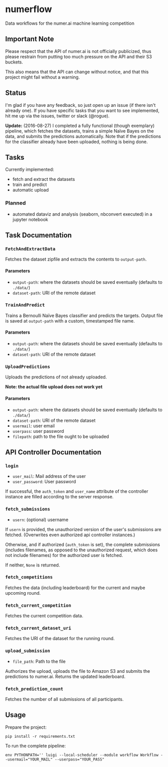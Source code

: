 # numerflow
Data workflows for the numer.ai machine learning competition

## Important Note
Please respect that the API of numer.ai is not officially publicized, thus
please restrain from putting too much pressure on the API and their S3 buckets.

This also means that the API can change without notice, and that this project
might fail without a warning.

## Status
I'm glad if you have any feedback, so just open up an issue (if there isn't
already one). If you have specific tasks that you want to see implemented, hit
me up via the issues, twitter or slack (@rogue).

**Update:**
(2016-08-27) I completed a fully functional (though exemplary) pipeline, which
fetches the datasets, trains a simple Naïve Bayes on the data, and submits
the predictions automatically.
Note that if the predictions for the classifier already have been uploaded,
nothing is being done.

## Tasks
Currently implemented:
* fetch and extract the datasets
* train and predict
* automatic upload

### Planned
* automated dataviz and analysis (seaborn, nbconvert executed) in a jupyter
notebook

## Task Documentation
### `FetchAndExtractData`
Fetches the dataset zipfile and extracts the contents to `output-path`.

#### Parameters
* `output-path`: where the datasets should be saved eventually (defaults to
    `./data/`)
* `dataset-path`: URI of the remote dataset

### `TrainAndPredict`
Trains a Bernoulli Naïve Bayes classifier and predicts the targets. Output file
is saved at `output-path` with a custom, timestamped file name.

#### Parameters
* `output-path`: where the datasets should be saved eventually (defaults to
    `./data/`)
* `dataset-path`: URI of the remote dataset

### `UploadPredictions`
Uploads the predictions of not already uploaded.

**Note: the actual file upload does not work yet**

#### Parameters
* `output-path`: where the datasets should be saved eventually (defaults to
    `./data/`)
* `dataset-path`: URI of the remote dataset
* `usermail`: user email
* `userpass`: user password
* `filepath`: path to the file ought to be uploaded

## API Controller Documentation
### `login`
* `user_mail`: Mail address of the user
* `user_password`: User password

If successful, the `auth_token` and `user_name` attribute of the controller
instance are filled according to the server response.

### `fetch_submissions`
* `usern`: (optional) username

If `usern` is provided, the unauthorized version of the user's submissions
are fetched. (Overwrites even authorized api controller instances.)

Otherwise, and if authorized (`auth_token` is set), the complete submissions
(includes filenames, as opposed to the unauthorized request, which does not
include filenames) for the authorized user is fetched.

If neither, `None` is returned.

### `fetch_competitions`
Fetches the data (including leaderboard) for the current and maybe upcoming
round.

### `fetch_current_competition`
Fetches the current competition data.

### `fetch_current_dataset_uri`
Fetches the URI of the dataset for the running round.

### `upload_submission`
* `file_path`: Path to the file

Authorizes the upload, uploads the file to Amazon S3 and submits the
predictions to numer.ai. Returns the updated leaderboard.


### `fetch_prediction_count`
Fetches the number of all submissions of all participants.

## Usage
Prepare the project:
```
pip install -r requirements.txt
```

To run the complete pipeline:
```
env PYTHONPATH='' luigi --local-scheduler --module workflow Workflow --usermail="YOUR_MAIL" --userpass="YOUR_PASS"
```
